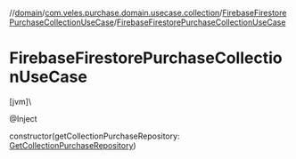 //[domain](../../../index.md)/[com.veles.purchase.domain.usecase.collection](../index.md)/[FirebaseFirestorePurchaseCollectionUseCase](index.md)/[FirebaseFirestorePurchaseCollectionUseCase](-firebase-firestore-purchase-collection-use-case.md)

# FirebaseFirestorePurchaseCollectionUseCase

[jvm]\

@Inject

constructor(getCollectionPurchaseRepository: [GetCollectionPurchaseRepository](../../com.veles.purchase.domain.repository.collection/-get-collection-purchase-repository/index.md))
